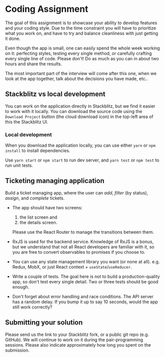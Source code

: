 # Coding Assignment

The goal of this assignment is to showcase your ability to develop features and your coding style. Due to the time constraint you will have to prioritize what you work on, and have to try and balance cleanliness with just getting it done.

Even though the app is small, one can easily spend the whole week working on it: perfecting styles, testing every single method, or carefully crafting every single line of code. Please don't! Do as much as you can in about two hours and share the results.

The most important part of the interview will come after this one, when we look at the app together, talk about the decisions you have made, etc..

## Stackblitz vs local development

You can work on the application directly in Stackblitz, but we find it easier to work with it locally. You can download the source code using the `Download Project` button (the cloud download icon) in the top-left area of this the Stackblitz UI.

### Local development

When you download the application locally, you can use either `yarn` or `npm install` to install dependencies.

Use `yarn start` or `npm start` to run dev server, and `yarn test` or `npm test` to run unit tests.

## Ticketing managing application

Build a ticket managing app, where the user can *add*, *filter* (by status), *assign*, and *complete* tickets.

- The app should have two screens:

    1. the list screen and
    2. the details screen.
  
    Please use the React Router to manage the transitions between them.

- RxJS is used for the backend service. Knowledge of RxJS is a bonus, but we understand that not all React developers are familiar with it, so you are free to convert observables to promises if you choose to.

- You can use any state management library you want (or none at all). e.g. Redux, MobX, or just React context + `useState`/`useReducer`.

- Write a couple of tests. The goal here is not to build a production-quality app, so don't test every single detail. Two or three tests should be good enough.

- Don't forget about error handling and race conditions. The API server has a random delay. If you bump it up to say 10 seconds, would the app still work correctly?

## Submitting your solution

Please send us the link to your Stackblitz fork, or a public git repo (e.g. GitHub). We will continue to work on it during the pair-programming sessions. Please also indicate approximately how long you spent on the submission.

